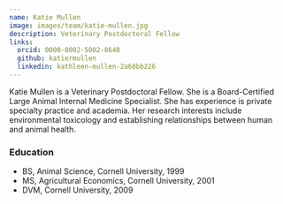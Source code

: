 ```yaml
---
name: Katie Mullen
image: images/team/katie-mullen.jpg
description: Veterinary Postdoctoral Fellow
links:
  orcid: 0000-0002-5002-8648
  github: katiermullen
  linkedin: kathleen-mullen-2a68bb226
---
```


Katie Mullen is a Veterinary Postdoctoral Fellow. She is a Board-Certified Large Animal Internal Medicine Specialist. She has experience is private specialty practice and academia. Her research interests include environmental toxicology and establishing relationships between human and animal health.

### Education
- BS, Animal Science, Cornell University, 1999
- MS, Agricultural Economics, Cornell University, 2001
- DVM, Cornell University, 2009

